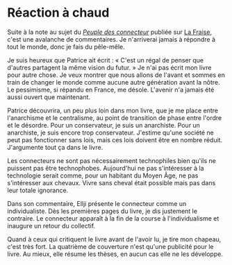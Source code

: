 # Réaction à chaud

Suite à la note au sujet du [*Peuple des connecteur*](/le-peuple-des-connecteurs/) publiée sur [La Fraise](http://www.lafraise.com), c'est une avalanche de commentaires. Je n'arriverai jamais à répondre à tout le monde, donc je fais du pêle-mêle.

Je suis heureux que Patrice ait écrit : « C'est un régal de penser que d'autres partagent la même vision du futur. » Je n'ai pas écrit mon livre pour autre chose. Je veux montrer que nous allons de l'avant et sommes en train de changer le monde comme aucune autre génération avant la nôtre. Le pessimisme, si répandu en France, me désole. L'avenir n'a jamais été aussi ouvert que maintenant.

Patrice découvrira, un peu plus loin dans mon livre, que je me place entre l'anarchisme et le centralisme, au point de transition de phase entre l'ordre et le désordre. Pour un conservateur, je suis un anarchiste. Pour un anarchiste, je suis encore trop conservateur. J'estime qu'une société ne peut pas fonctionner sans lois, mais ces lois doivent être en nombre réduit. J'argumente tout ça dans le livre.

Les connecteurs ne sont pas nécessairement technophiles bien qu'ils ne puissent pas être technophobes. Aujourd'hui ne pas s'intéresser à la technologie serait comme, pour un habitant du Moyen Âge, ne pas s'intéresser aux chevaux. Vivre sans cheval était possible mais pas dans leur totale ignorance.

Dans son commentaire, Ellji présente le connecteur comme un individualiste. Dès les premières pages du livre, je dis justement le contraire. Le connecteur apparaît à la fin de la course à l'individualisme et inaugure un retour du collectif.

Quand à ceux qui critiquent le livre avant de l'avoir lu, je tire mon chapeau, c'est très fort. La quatrième de couverture n'est qu'une publicité pour le livre. Au mieux, elle résume les thèses, en aucun cas elle ne les développe.